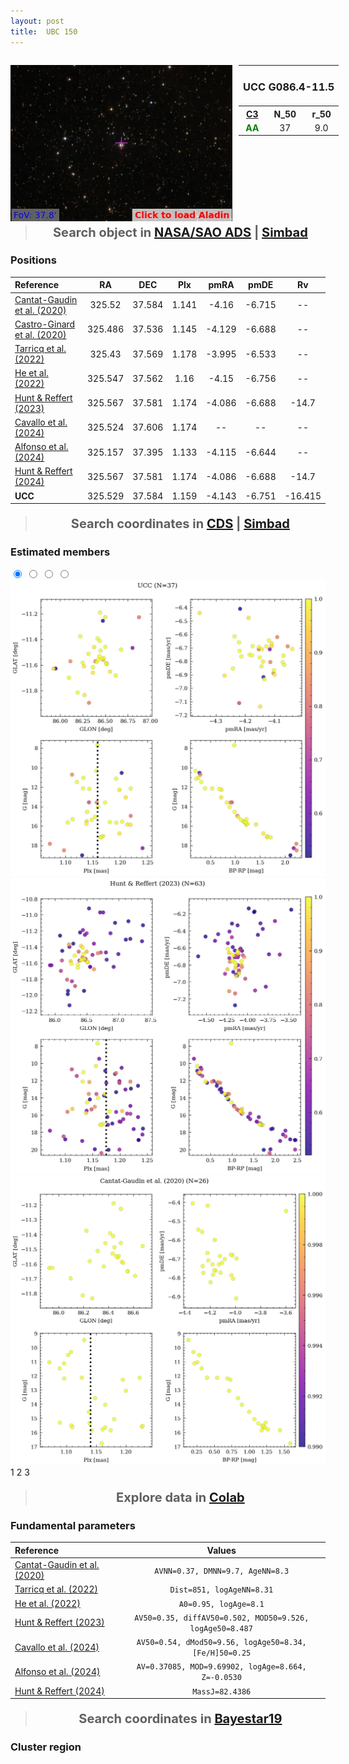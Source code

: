 ```yaml
---
layout: post
title:  UBC 150
---
```

<div style="display: flex; justify-content: space-between; width:720px;height:250px">
<div style="text-align: center;">

<!-- Static image + data attributes for FOV and target -->
<img id="aladin_img"
     data-umami-event="aladin_load"
     src="https://raw.githubusercontent.com/ucc23/Q1N/main/plots/aladin/ubc150.webp"
     alt="Click to load Aladin Lite" 
     style="width:355px;height:250px; cursor: pointer;"
     data-fov="0.3" 
     data-target="325.529 37.584"/>
<!-- Div to contain Aladin Lite viewer -->
<div id="aladin-lite-div" style="width:355px;height:250px;display:none;"></div>
<!-- Aladin Lite script (will be loaded after the image is clicked) -->
<script src="{{ site.baseurl }}/scripts/aladin_load.js"></script>

</div>
<!-- Left block -->

<table style="width:355px;height:250px;">
  <!-- Row 1 (title) -->
  <tr>
    <td colspan="5"><h3>UCC G086.4-11.5</h3></td>
  </tr>
  <!-- Row 2 -->
  <tr>
    <th style="text-align: center;"><a href="https://ucc.ar/faq#what-is-the-c3-parameter" title="Combined class">C3</a></th>
    <th style="text-align: center;"><div title="Stars with membership probability >50%">N_50</div></th>
    <th style="text-align: center;"><div title="Radius that contains half the members [arcmin]">r_50</div></th>
  </tr>
  <!-- Row 3 -->
  <tr>
    <td style="text-align: center;"><span style="color: green; font-weight: bold;">A</span><span style="color: green; font-weight: bold;">A</span></td>
    <td style="text-align: center;">37</td>
    <td style="text-align: center;">9.0</td>
  </tr>
</table>
</div>

> <p style="text-align:center; font-weight: bold; font-size:20px">Search object in <a data-umami-event="nasa_search" href="https://ui.adsabs.harvard.edu/search/q=%20collection%3Aastronomy%20body%3A%22UBC%20150%22&sort=date%20desc%2C%20bibcode%20desc&p_=0" target="_blank">NASA/SAO ADS</a> | <a data-umami-event="simbad_search" href="https://simbad.cds.unistra.fr/simbad/sim-id-refs?Ident=ubc150" target="_blank">Simbad</a></p>


### Positions

| Reference    | RA    | DEC   | Plx  | pmRA  | pmDE   |  Rv  |
| :---         | :---: | :---: | :---: | :---: | :---: | :---: |
|[Cantat-Gaudin et al. (2020)](https://ui.adsabs.harvard.edu/abs/2020A%26A...640A...1C) | 325.52 | 37.584 | 1.141 | -4.16 | -6.715 | -- |
|[Castro-Ginard et al. (2020)](https://ui.adsabs.harvard.edu/abs/2020A%26A...635A..45C) | 325.486 | 37.536 | 1.145 | -4.129 | -6.688 | -- |
|[Tarricq et al. (2022)](https://ui.adsabs.harvard.edu/abs/2022A%26A...659A..59T) | 325.43 | 37.569 | 1.178 | -3.995 | -6.533 | -- |
|[He et al. (2022)](https://ui.adsabs.harvard.edu/abs/2022ApJS..262....7H) | 325.547 | 37.562 | 1.16 | -4.15 | -6.756 | -- |
|[Hunt & Reffert (2023)](https://ui.adsabs.harvard.edu/abs/2023A%26A...673A.114H) | 325.567 | 37.581 | 1.174 | -4.086 | -6.688 | -14.7 |
|[Cavallo et al. (2024)](https://ui.adsabs.harvard.edu/abs/2024AJ....167...12C) | 325.524 | 37.606 | 1.174 | -- | -- | -- |
|[Alfonso et al. (2024)](https://ui.adsabs.harvard.edu/abs/2024A%26A...689A..18A) | 325.157 | 37.395 | 1.133 | -4.115 | -6.644 | -- |
|[Hunt & Reffert (2024)](https://ui.adsabs.harvard.edu/abs/2024A%26A...686A..42H) | 325.567 | 37.581 | 1.174 | -4.086 | -6.688 | -14.7 |
| **UCC** |325.529 | 37.584 | 1.159 | -4.143 | -6.751 | -16.415 |

> <p style="text-align:center; font-weight: bold; font-size:20px">Search coordinates in <a data-umami-event="cds_coord_search" href="https://cdsportal.u-strasbg.fr/?target=325.529,+37.584" target="_blank">CDS</a> | <a data-umami-event="simbad_coord_search" href="https://simbad.cds.unistra.fr/mobile/object_list.html?coord=325.529%2037.584&output=json&radius=5&userEntry=ubc150" target="_blank">Simbad</a></p>

### Estimated members

<div class="carousel">
<input type="radio" name="radio-btn" id="slide1" checked>
<input type="radio" name="radio-btn" id="slide1">
<input type="radio" name="radio-btn" id="slide2">
<input type="radio" name="radio-btn" id="slide3">
<div class="slides">
<div class="slide">
<a href="https://raw.githubusercontent.com/ucc23/Q1N/main/plots/UCC/ubc150.webp" target="_blank">
<img src="https://raw.githubusercontent.com/ucc23/Q1N/main/plots/UCC/ubc150.webp" alt="UBC 150 UCC">
</a>
</div>
<div class="slide">
<a href="https://raw.githubusercontent.com/ucc23/Q1N/main/plots/HUNT23/ubc150.webp" target="_blank">
<img src="https://raw.githubusercontent.com/ucc23/Q1N/main/plots/HUNT23/ubc150.webp" alt="UBC 150 HUNT23">
</a>
</div>
<div class="slide">
<a href="https://raw.githubusercontent.com/ucc23/Q1N/main/plots/CANTAT20/ubc150.webp" target="_blank">
<img src="https://raw.githubusercontent.com/ucc23/Q1N/main/plots/CANTAT20/ubc150.webp" alt="UBC 150 CANTAT20">
</a>
</div>
</div>
<div class="indicators">
<label for="slide1">1</label>
<label for="slide2">2</label>
<label for="slide3">3</label>
</div>
</div>


> <p style="text-align:center; font-weight: bold; font-size:20px">Explore data in <a data-umami-event="colab" href="https://colab.research.google.com/github/ucc23/ucc/blob/main/assets/notebook.ipynb" target="_blank">Colab</a></p>


### Fundamental parameters

| Reference |  Values |
| :---      |  :---:  |
| [Cantat-Gaudin et al. (2020)](https://ui.adsabs.harvard.edu/abs/2020A%26A...640A...1C) | `AVNN=0.37, DMNN=9.7, AgeNN=8.3` |
| [Tarricq et al. (2022)](https://ui.adsabs.harvard.edu/abs/2022A%26A...659A..59T) | `Dist=851, logAgeNN=8.31` |
| [He et al. (2022)](https://ui.adsabs.harvard.edu/abs/2022ApJS..262....7H) | `A0=0.95, logAge=8.1` |
| [Hunt & Reffert (2023)](https://ui.adsabs.harvard.edu/abs/2023A%26A...673A.114H) | `AV50=0.35, diffAV50=0.502, MOD50=9.526, logAge50=8.487` |
| [Cavallo et al. (2024)](https://ui.adsabs.harvard.edu/abs/2024AJ....167...12C) | `AV50=0.54, dMod50=9.56, logAge50=8.34, [Fe/H]50=0.25` |
| [Alfonso et al. (2024)](https://ui.adsabs.harvard.edu/abs/2024A%26A...689A..18A) | `AV=0.37085, MOD=9.69902, logAge=8.664, Z=-0.0530` |
| [Hunt & Reffert (2024)](https://ui.adsabs.harvard.edu/abs/2024A%26A...686A..42H) | `MassJ=82.4386` |

> <p style="text-align:center; font-weight: bold; font-size:20px">Search coordinates in <a data-umami-event="bayestar" href="http://argonaut.skymaps.info/query?lon=86.434%20&lat=-11.558&coordsys=gal&mapname=bayestar2019" target="_blank">Bayestar19</a></p>


### Cluster region

<html lang="en">
  <body>
    <center>
    <div id="plot-params"
         data-oc-name="ubc150"
         data-ra-center="325.52"
         data-dec-center="37.58"
         data-rad-deg="9.0"
         data-plx="1.159">
    </div>
    <div id="plot-container">
        <div id="plot"></div>
    </div>
    <script defer type="module" src="{{ site.baseurl }}/scripts/radec_scatter.js"></script>
    </center>
  </body>
</html>
<br>
